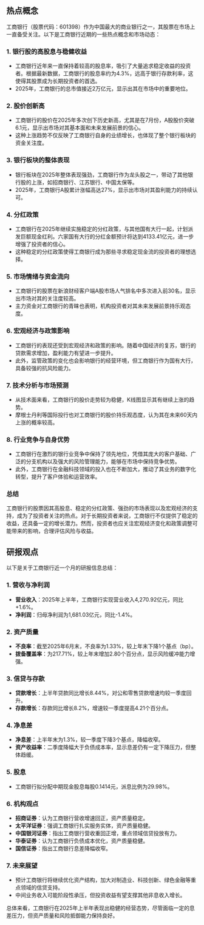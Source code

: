 

## 热点概念
工商银行（股票代码：601398）作为中国最大的商业银行之一，其股票在市场上一直备受关注。以下是工商银行近期的一些热点概念和市场动态：

### 1. **银行股的高股息与稳健收益**
   - 工商银行近年来一直保持着较高的股息率，吸引了大量追求稳定收益的投资者。根据最新数据，工商银行的股息率约为4.3%，远高于银行存款利率，这使得其股票成为长期投资者的首选。
   - 2025年，工商银行的总市值接近2万亿元，显示出其在市场中的重要地位。

### 2. **股价创新高**
   - 工商银行的股价在2025年多次创下历史新高，尤其是在7月份，A股股价突破6.1元，显示出市场对其基本面和未来发展前景的信心。
   - 这种上涨趋势不仅反映了工商银行自身的业绩增长，也体现了整个银行板块的资金关注度。

### 3. **银行板块的整体表现**
   - 银行板块在2025年整体表现强劲，工商银行作为龙头股之一，带动了其他银行股的上涨，如招商银行、江苏银行、中国太保等。
   - 2025年，工商银行A股累计涨幅高达27%，显示出市场对其盈利能力的持续认可。

### 4. **分红政策**
   - 工商银行在2025年继续实施稳定的分红政策，与其他国有大行一起，计划派发巨额现金红利。六家国有大行的分红金额预计将达到4133.41亿元，进一步增强了投资者的信心。
   - 这种稳定的分红政策使得工商银行成为那些寻求稳定现金流的投资者的理想选择。

### 5. **市场情绪与资金流向**
   - 工商银行的股票在新浪财经客户端A股市场人气排名中多次进入前30名，显示出市场对其的关注度较高。
   - 主力资金对工商银行的青睐也表明，机构投资者对其未来发展前景持乐观态度。

### 6. **宏观经济与政策影响**
   - 工商银行的表现还受到宏观经济和政策的影响。随着中国经济的复苏，银行的贷款需求增加，盈利能力有望进一步提升。
   - 此外，监管政策的变化也会影响银行的经营环境，但工商银行作为国有大行，具备较强的抗风险能力。

### 7. **技术分析与市场预测**
   - 从技术面来看，工商银行的股价走势较为稳健，K线图显示其有继续上涨的趋势。
   - 摩根士丹利等国际投行也对工商银行的股价持乐观态度，认为其在未来60天内上涨的概率较高。

### 8. **行业竞争与自身优势**
   - 工商银行在激烈的银行业竞争中保持了领先地位，凭借其庞大的客户基础、广泛的分支机构以及强大的风险管理能力，能够在市场中保持竞争优势。
   - 此外，工商银行在金融科技领域的投入也在不断加大，推动了其业务的数字化转型，提升了客户体验和运营效率。

### 总结
工商银行的股票因其高股息、稳定的分红政策、强劲的市场表现以及宏观经济的支持，成为了投资者关注的热点。对于长期投资者来说，工商银行不仅提供了稳定的收益，还具备一定的增长潜力。然而，投资者也应关注宏观经济变化和政策调整可能带来的影响，合理评估风险与收益。

## 研报观点
以下是关于工商银行近一个月的研报信息总结：

### 1. **营收与净利润**
- **营业收入**：2025年上半年，工商银行实现营业收入4,270.92亿元，同比+1.6%。
- **净利润**：归母净利润为1,681.03亿元，同比-1.4%。

### 2. **资产质量**
- **不良率**：截至2025年6月末，不良率为1.33%，较上年末下降1个基点（bp）。
- **拨备覆盖率**：为217.71%，较上年末增加2.80个百分点，显示风险缓冲能力增强。

### 3. **信贷与存款**
- **贷款增长**：上半年贷款同比增长8.44%，对公和零售贷款增速均较一季度回升。
- **存款增长**：存款同比增长8.2%，增速较一季度提高4.21个百分点。

### 4. **净息差**
- **净息差**：上半年末为1.3%，较一季度下降3个基点，降幅收窄。
- **资产收益率**：二季度降幅大于负债成本率，显示息差仍有一定下降压力，但整体趋缓。

### 5. **股息**
- 工商银行拟分配中期现金股息每股0.1414元，派息比例为29.98%。

### 6. **机构观点**
- **招商证券**：认为工商银行营收增速回正，资产质量稳定。
- **太平洋证券**：强调工商银行扎实服务实体，资产质量稳健。
- **中国银河证券**：指出工商银行营收重回正增，重点领域信贷投放有力。
- **华泰证券**：认为工商银行负债成本优化，资产质量稳健。
- **国信证券**：指出工商银行息差降幅收窄。

### 7. **未来展望**
- 预计工商银行将继续优化资产结构，加大对制造业、科技创新、绿色金融等重点领域的信贷支持。
- 中间业务收入可能阶段性承压，但投资收益有望支撑其他非息收入增长。

总体来看，工商银行在2025年上半年表现出稳健的经营态势，尽管面临一定的息差压力，但资产质量和风险抵御能力保持良好。